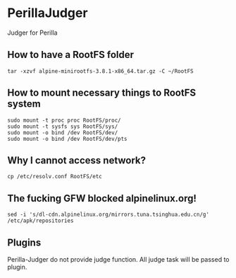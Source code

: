 # PerillaJudger
Judger for Perilla


## How to have a RootFS folder
```shell
tar -xzvf alpine-minirootfs-3.8.1-x86_64.tar.gz -C ~/RootFS
```

## How to mount necessary things to RootFS system
```shell
sudo mount -t proc proc RootFS/proc/
sudo mount -t sysfs sys RootFS/sys/
sudo mount -o bind /dev RootFS/dev/
sudo mount -o bind /dev RootFS/dev/pts
```

## Why I cannot access network?
```shell
cp /etc/resolv.conf RootFS/etc
```

## The fucking GFW blocked alpinelinux.org!
```shell
sed -i 's/dl-cdn.alpinelinux.org/mirrors.tuna.tsinghua.edu.cn/g' /etc/apk/repositories
```

## Plugins

Perilla-Judger do not provide judge function.
All judge task will be passed to plugin.